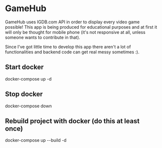 # GameHub

GameHub uses IGDB.com API in order to display every video game possible! This app is being produced for educational purposes
and at first it will only be thought for mobile phone (it's not responsive at all, unless someone wants to contribute in that).

Since I've got little time to develop this app there aren't a lot of functionalities and backend code can get real messy 
sometimes :).

## Start docker

docker-compose up -d

## Stop docker

docker-compose down

## Rebuild project with docker (do this at least once)

docker-compose up --build -d